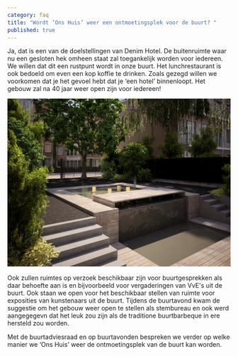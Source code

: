 ```yaml
---
category: faq
title: "Wordt ‘Ons Huis’ weer een ontmoetingsplek voor de buurt? "
published: true
---
```



Ja, dat is een van de doelstellingen van Denim Hotel. De buitenruimte waar nu een gesloten hek omheen staat zal toegankelijk worden voor iedereen. We willen dat dit een rustpunt wordt in onze buurt. Het lunchrestaurant is ook bedoeld om even een kop koffie te drinken. Zoals gezegd willen we voorkomen dat je het gevoel hebt dat je ‘een hotel’ binnenloopt. Het gebouw zal na 40 jaar weer open zijn voor iedereen!

![tuinachteraanz1.jpg](/media/tuinachteraanz1.jpg)

Ook zullen ruimtes op verzoek beschikbaar zijn voor buurtgesprekken als daar behoefte aan is en bijvoorbeeld voor vergaderingen van VvE's uit de buurt. Ook staan we open voor het beschikbaar stellen van ruimte voor exposities van kunstenaars uit de buurt. Tijdens de buurtavond kwam de suggestie om het gebouw weer open te stellen als stembureau en ook werd aangegegevn dat het leuk zou zijn als de traditione buurtbarbeque in ere hersteld zou worden.

Met de buurtadviesraad en op buurtavonden bespreken we verder op welke manier we ‘Ons Huis’ weer de ontmoetingsplek van de buurt kan worden.
